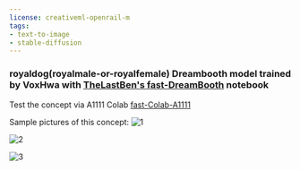 ```yaml
---
license: creativeml-openrail-m
tags:
- text-to-image
- stable-diffusion
---
```

### royaldog(royalmale-or-royalfemale) Dreambooth model trained by VoxHwa with [TheLastBen's fast-DreamBooth](https://colab.research.google.com/github/TheLastBen/fast-stable-diffusion/blob/main/fast-DreamBooth.ipynb) notebook


Test the concept via A1111 Colab [fast-Colab-A1111](https://colab.research.google.com/github/TheLastBen/fast-stable-diffusion/blob/main/fast_stable_diffusion_AUTOMATIC1111.ipynb)

Sample pictures of this concept:
![1](00000-3472435984-robot%2Croyalma___.png)

![2](00005-3921107590-royalmale%2Cper___.png)

![3](00020-943422488-royalfemale.png)
